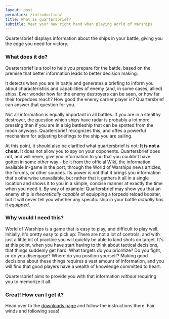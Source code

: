 ```yaml
---
layout: post
permalink: /introduction/
title: What is quartersbrief?
subtitle: Meet your new right hand when playing World of Warships
---
```

Quartersbrief displays information about the ships in your battle, giving you the edge you need for victory. 

### What does it do?

Quartersbrief is a tool to help you prepare for the battle, based on the premise that better information leads to better decision making. 

It detects when you are in battle and generates a briefing to inform you about characteristics and capabilities of enemy (and, in some cases, allied) ships. Ever wonder how far the enemy destroyers can be seen, or how far their torpedoes reach? How good the enemy carrier player is? Quartersbrief can answer that question for you. 

Not all information is equally important in all battles. If you are in a stealthy destroyer, the question which ships have radar is probably a lot more pressing than if you are in a big battleship that can be spotted from the moon anyways. Quartersbrief recognizes this, and offes a powerful mechanism for adjusting briefings to the ship you are sailing. 

At this point, it should also be clarified what quartersbrief is not: **It is not a cheat.** It does not allow you to spy on your opponents. Quartersbrief does not, and will never, give you information to you that you couldn't have gotten in some other way - be it from the official Wiki, the information available in-game in the port, through the World of Warships news articles, the forums, or other sources. Its power is not that it brings you information that's otherwise unavailable, but rather that it gathers it all in a single location and shows it to you in a simple, concise manner at exactly the time when you need it. By way of example: Quartersbrief may show you that an enemy ship is _theoretically capable_ of equipping a torpedo reload booster, but it will never tell you whether any specific ship in your battle _actually has it equipped_.

### Why would I need this?

World of Warships is a game that is easy to play, and difficult to play well. Initially, it's pretty easy to pick up: There are not a lot of controls, and with just a little bit of practice you will quickly be able to land shots on target. It's at this point, when you have start having to think about tactical decisions, that things suddenly get hard: What targets do you prioritize? Do you fight, or do you disengage? Where do you position yourself? Making good decisions about these things requires a vast amount of information, and you will find that good players have a wealth of knowledge committed to heart. 

Quartersbrief aims to provide you with that information _without_ requiring you to memorize it all.

### Great! How can I get it?

Head over to the [downloads page](download.html) and follow the instructions there. Fair winds and following seas!

